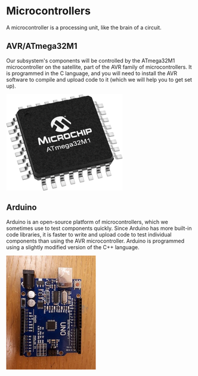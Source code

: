 # Microcontrollers
A microcontroller is a processing unit, like the brain of a circuit.

## AVR/ATmega32M1
Our subsystem's components will be controlled by the ATmega32M1 microcontroller on the satellite, part of the AVR family of microcontrollers. It is programmed in the C language, and you will need to install the AVR software to compile and upload code to it (which we will help you to get set up).

![](./figures/avr.png)

## Arduino
Arduino is an open-source platform of microcontrollers, which we sometimes use to test components quickly. Since Arduino has more built-in code libraries, it is faster to write and upload code to test individual components than using the AVR microcontroller. Arduino is programmed using a slightly modified version of the C++ language.

![](./figures/arduino.jpg)

